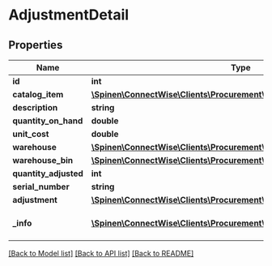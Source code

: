 # AdjustmentDetail

## Properties
Name | Type | Description | Notes
------------ | ------------- | ------------- | -------------
**id** | **int** |  | [optional] 
**catalog_item** | [**\Spinen\ConnectWise\Clients\Procurement\Model\CatalogItemReference**](CatalogItemReference.md) |  | 
**description** | **string** |  | [optional] 
**quantity_on_hand** | **double** |  | [optional] 
**unit_cost** | **double** |  | [optional] 
**warehouse** | [**\Spinen\ConnectWise\Clients\Procurement\Model\WarehouseReference**](WarehouseReference.md) |  | 
**warehouse_bin** | [**\Spinen\ConnectWise\Clients\Procurement\Model\WarehouseBinReference**](WarehouseBinReference.md) |  | 
**quantity_adjusted** | **int** |  | 
**serial_number** | **string** |  | [optional] 
**adjustment** | [**\Spinen\ConnectWise\Clients\Procurement\Model\AdjustmentReference**](AdjustmentReference.md) |  | [optional] 
**_info** | [**\Spinen\ConnectWise\Clients\Procurement\Model\Metadata**](Metadata.md) | Metadata of the entity | [optional] 

[[Back to Model list]](../README.md#documentation-for-models) [[Back to API list]](../README.md#documentation-for-api-endpoints) [[Back to README]](../README.md)


